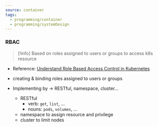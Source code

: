 ```yaml
---
source: container
tags:
  - programming/container
  - programming/systemDesign
---
```

### RBAC

> [!info] Based on roles assigned to users or groups to access k8s resource

- Reference: [Understand Role Based Access Control in Kubernetes](https://youtu.be/G3R24JSlGjY)

- creating & binding roles assigned to users or groups
- Implementing by → RESTful, namespace, cluster…
    - RESTful
        - verb: `get`, `list`, ...
        - nouns: `pods`, `volumes`, …
    - namespace to assign resource and privilege
    - cluster to limit nodes